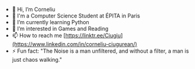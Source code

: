 - 👋 Hi, I’m Corneliu
- 🏫 I'm a Computer Science Student at ÉPITA in Paris
- 🌱 I’m currently learning Python
- 👀 I’m interested in Games and Reading
- 📫 How to reach me [https://linktr.ee/Ciugiu](https://www.linkedin.com/in/corneliu-ciugurean/)
- ⚡ Fun fact: "The Noise is a man unfiltered, and without a filter, a man is just chaos walking."

<!---
- - 👀 I’m interested in Games and Reading
- 💞️ I’m looking to collaborate on ...
- 📫 How to reach me https://linktr.ee/Ciugiu
Corneliu-Ciugurean/Corneliu-Ciugurean is a ✨ special ✨ repository because its `README.md` (this file) appears on your GitHub profile.
You can click the Preview link to take a look at your changes.
--->
